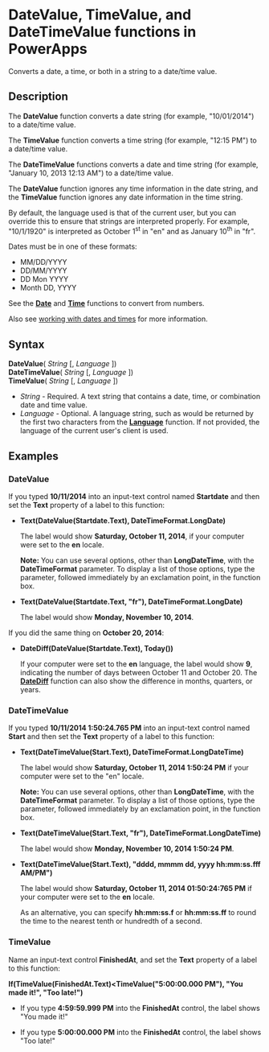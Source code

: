 <properties
	pageTitle="DateValue, TimeValue, and DateTimeValue functions | Microsoft PowerApps"
	description="Reference information, including syntax and examples, for the DateValue, TimeValue, and DateTimeValue functions in PowerApps"
	services=""
	suite="powerapps"
	documentationCenter="na"
	authors="gregli-msft"
	manager="dwrede"
	editor=""
	tags=""/>

<tags
   ms.service="powerapps"
   ms.devlang="na"
   ms.topic="article"
   ms.tgt_pltfrm="na"
   ms.workload="na"
   ms.date="11/07/2015"
   ms.author="gregli"/>

# DateValue, TimeValue, and DateTimeValue functions in PowerApps #

Converts a date, a time, or both in a string to a date/time value.

## Description ##

The **DateValue** function converts a date string (for example, "10/01/2014") to a date/time value.

The **TimeValue** function converts a time string (for example, "12:15 PM") to a date/time value.

The **DateTimeValue** functions converts a date and time string (for example, "January 10, 2013 12:13 AM") to a date/time value.

The **DateValue** function ignores any time information in the date string, and the **TimeValue** function ignores any date information in the time string.

By default, the language used is that of the current user, but you can override this to ensure that strings are interpreted properly. For example, "10/1/1920" is interpreted as October 1<sup>st</sup> in "en" and as January 10<sup>th</sup> in "fr".

Dates must be in one of these formats:

- MM/DD/YYYY
- DD/MM/YYYY
- DD Mon YYYY
- Month DD, YYYY

See the **[Date](function-date-time.md)** and **[Time](function-date-time.md)** functions to convert from numbers.

Also see [working with dates and times](../show-text-dates-times.md) for more information.

## Syntax ##

**DateValue**( *String* [, *Language* ])<br>
**DateTimeValue**( *String* [, *Language* ])<br>
**TimeValue**( *String* [, *Language* ])

- *String* - Required.  A text string that contains a date, time, or combination date and time value.
- *Language* - Optional.  A language string, such as would be returned by the first two characters from the **[Language](function-language.md)** function.  If not provided, the language of the current user's client is used.  

## Examples ##

### DateValue ###

If you typed **10/11/2014** into an input-text control named **Startdate** and then set the **Text** property of a label to this function:

- **Text(DateValue(Startdate.Text), DateTimeFormat.LongDate)**

	The label would show **Saturday, October 11, 2014**, if your computer were set to the **en** locale.

	**Note:** You can use several options, other than **LongDateTime**, with the **DateTimeFormat** parameter. To display a list of those options, type the parameter, followed immediately by an exclamation point, in the function box.

- **Text(DateValue(Startdate.Text, "fr"), DateTimeFormat.LongDate)**

	The label would show **Monday, November 10, 2014**.

If you did the same thing on **October 20, 2014**:

- **DateDiff(DateValue(Startdate.Text), Today())**

	If your computer were set to the **en** language, the label would show **9**, indicating the number of days between October 11 and October 20. The **[DateDiff](function-dateadd-datediff.md)** function can also show the difference in months, quarters, or years.

### DateTimeValue ###

If you typed **10/11/2014 1:50:24.765 PM** into an input-text control named **Start** and then set the **Text** property of a label to this function:

- **Text(DateTimeValue(Start.Text), DateTimeFormat.LongDateTime)**

	The label would show **Saturday, October 11, 2014 1:50:24 PM** if your computer were set to the "en" locale.

	**Note:** You can use several options, other than **LongDateTime**, with the **DateTimeFormat** parameter. To display a list of those options, type the parameter, followed immediately by an exclamation point, in the function box.

- **Text(DateTimeValue(Start.Text, "fr"), DateTimeFormat.LongDateTime)**

	The label would show **Monday, November 10, 2014 1:50:24 PM**.

- **Text(DateTimeValue(Start.Text), "dddd, mmmm dd, yyyy hh:mm:ss.fff AM/PM")**

	The label would show **Saturday, October 11, 2014 01:50:24:765 PM** if your computer were set to the **en** locale.

	As an alternative, you can specify **hh:mm:ss.f** or **hh:mm:ss.ff** to round the time to the nearest tenth or hundredth of a second.

### TimeValue ###

Name an input-text control **FinishedAt**, and set the **Text** property of a label to this function:

**If(TimeValue(FinishedAt.Text)<TimeValue("5:00:00.000 PM"), "You made it!", "Too late!")**

- If you type **4:59:59.999 PM** into the **FinishedAt** control, the label shows "You made it!"

- If you type **5:00:00.000 PM** into the **FinishedAt** control, the label shows "Too late!"
